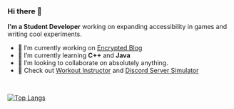 ### Hi there 👋


**I'm a Student Developer** working on expanding accessibility in games and writing cool experiments.

- 🔭 I’m currently working on [Encrypted Blog](https://github.com/Brazil-0034/Encrypted-Blog)
- 🌱 I’m currently learning **C++** and **Java**
- 👯 I’m looking to collaborate on absolutely anything.
- 🤖 Check out [Workout Instructor](https://3d-workout-instructor.brazil-0034.repl.co/) and [Discord Server Simulator](https://github.com/Brazil-0034/Discord-Server-Simulator)

<br>

[![Top Langs](https://github-readme-stats.vercel.app/api/top-langs/?username=Brazil-0034&theme=onedark&layout=compact)](https://github.com/anuraghazra/github-readme-stats)
